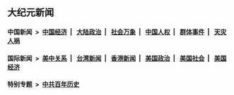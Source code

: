## 大纪元新闻

#### 中国新闻 &nbsp;>&nbsp; [中国经济](indexes/ncid283/README.md?08301645) &nbsp;| &nbsp; [大陆政治](indexes/ncid277/README.md?08301645) &nbsp;| &nbsp; [社会万象](indexes/ncid282/README.md?08301645) &nbsp;| &nbsp; [中国人权](indexes/ncid278/README.md?08301645) &nbsp;| &nbsp; [群体事件](indexes/ncid279/README.md?08301645) &nbsp;| &nbsp; [天灾人祸](indexes/ncid280/README.md?08301645)

#### 国际新闻 &nbsp;>&nbsp; [美中关系](indexes/nf1412576/README.md?08301645) &nbsp;| &nbsp; [台湾新闻](indexes/ncid1349361/README.md?08301645) &nbsp;| &nbsp; [香港新闻](indexes/ncid1349362/README.md?08301645) &nbsp;| &nbsp; [美国政治](indexes/ncid1078159/README.md?08301645) &nbsp;| &nbsp; [美国社会](indexes/ncid1078160/README.md?08301645) &nbsp;| &nbsp; [美国经济](indexes/ncid1078158/README.md?08301645)

#### 特别专题 &nbsp;>&nbsp; [中共百年历史](https://github.com/epoch-news/epoch-special/blob/master/README.md?08301645)  
